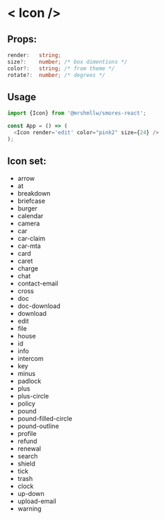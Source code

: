 # < Icon />

## Props:

```ts
render:   string; 
size?:    number; /* box dimentions */
color?:   string; /* from theme */
rotate?:  number; /* degrees */
```

## Usage

```js
import {Icon} from '@mrshmllw/smores-react';

const App = () => (
  <Icon render='edit' color="pink2" size={24} />
);
```

## Icon set:

* arrow
* at
* breakdown
* briefcase
* burger
* calendar
* camera
* car
* car-claim
* car-mta
* card
* caret
* charge
* chat
* contact-email
* cross
* doc
* doc-download
* download
* edit
* file
* house
* id
* info
* intercom
* key
* minus
* padlock
* plus
* plus-circle
* policy
* pound
* pound-filled-circle
* pound-outline
* profile
* refund
* renewal
* search
* shield
* tick
* trash
* clock
* up-down
* upload-email
* warning